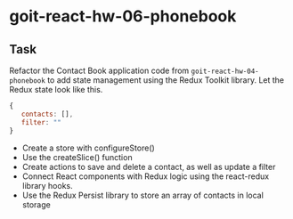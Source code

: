 # goit-react-hw-06-phonebook

## Task

Refactor the Contact Book application code from `goit-react-hw-04-phonebook` to add state management using the Redux Toolkit library. Let the Redux state look like this.
```javascript
{
   contacts: [],
   filter: ""
}
```
- Create a store with configureStore()
- Use the createSlice() function
- Create actions to save and delete a contact, as well as update a filter
- Connect React components with Redux logic using the react-redux library hooks.
- Use the Redux Persist library to store an array of contacts in local storage
